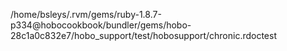 /home/bsleys/.rvm/gems/ruby-1.8.7-p334@hobocookbook/bundler/gems/hobo-28c1a0c832e7/hobo_support/test/hobosupport/chronic.rdoctest